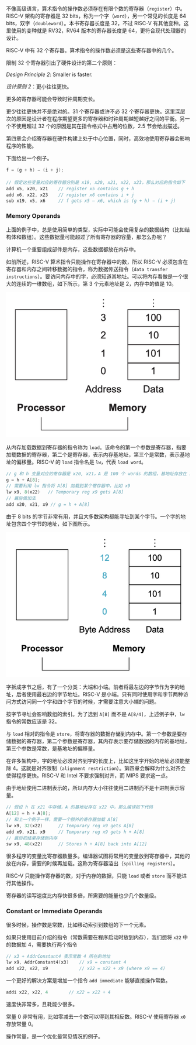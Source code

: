 不像高级语言，算术指令的操作数必须存在有限个数的寄存器（`register`）中。RISC-V 架构的寄存器是 32 bits，称为一个字（`word`），另一个常见的长度是 64 bits，双字（`doubleword`）。本书寄存器长度是 32，不过 RISC-V 有其他变种。这里使用的变种就是 RV32，RV64 版本的寄存器长度是 64，更符合现代处理器的设计。

RISC-V 中有 32 个寄存器。算术指令的操作数必须是这些寄存器中的几个。

限制 32 个寄存器引出了硬件设计的第二个原则：

*Design Principle 2*: Smaller is faster.

*设计原则 2*：更小往往更快。

更多的寄存器可能会导致时钟周期变长。

更少往往更快并不是绝对的。31 个寄存器或许不必 32 个寄存器更快。这里深层次的原因是设计者在程序期望更多的寄存器和时钟周期越短越好之间的平衡。另一个不使用超过 32 个的原因是其在指令格式中占用的位数，2.5 节会给出描述。

第四章会介绍寄存器在硬件构建上处于中心位置，同时，高效地使用寄存器会影响程序的性能。

下面给出一个例子。
```c
f = (g + h) − (i + j);

// 假定这些变量对应的寄存器分别是 x19, x20, x21, x22, x23，那么对应的指令如下
add x5, x20, x21    // register x5 contains g + h
add x6, x22, x23    // register x6 contains i + j
sub x19, x5, x6     // f gets x5 – x6, which is (g + h) − (i + j)
```

### Memory Operands
上面的例子中，总是使用简单的类型，实际中可能会使用复杂的数据结构（比如结构体和数组）。这些数据量可能超过了所有寄存器的容量，那怎么办呢？

计算机一个重要组成部件是内存，这些数据都放在内存中。

如前所述，RISC-V 算术指令只能操作在寄存器中的数，所以 RISC-V 必须包含在寄存器和内存之间转移数据的指令，称为数据传送指令（`data transfer instructions`）。要访问内存中的字，必须知道其地址。可以将内存看做是一个很大的连续的一维数组，如下所示，第 3 个元素地址是 2，内存中的值是 10。

![](0301.png)

从内存加载数据到寄存器的指令称为 `load`。该命令的第一个参数是寄存器，指要加载数据的寄存器，第二个是寄存器，表示内存基地址，第三个是常数，表示基地址的偏移量。RISC-V 的 `load` 指令名是 `lw`，代表 `load word`。

```c
// g 和 h 变量对应的寄存器是 x20, x21，A 是 100 个 words 的数组，基地址存放在 x22 中，那么编译如下代码
g = h + A[8];
// 需要利用 lw 指令将 A[8] 加载到某个寄存器中，比如 x9
lw x9, 8(x22)   // Temporary reg x9 gets A[8]
// 最后做加法
add x20, x21, x9 // g = h + A[8]
```

由于 8 bits 的字节非常有用，并且大多数架构都能寻址到某个字节。一个字的地址包含四个字节的地址，如下图所示。

![](0302.png)

字拆成字节之后，有了一个分类：大端和小端。前者将最左边的字节作为字的地址，后者使用最右边的字节地址。RISC-V 是小端。只有同时使用字和字节两种访问方式访问同一个字和四个字节的时候，才需要注意大小端的问题。

按字节寻址会影响数组的索引。为了选到 `A[8]` 而不是 `A[8/4]`，上述例子中，`lw` 指令的常数应该是 32。

与 `load` 相对的指令是 `store`，将寄存器的数据存储到内存中。第一个参数是要存储数据的寄存器，第二个参数是寄存器，其内存表示要存储数据的内存的基地址，第三个参数是常数，是基地址的偏移量。

在许多架构中，字的地址必须对齐到字的长度上，比如这里字开始的地址必须能整除 4。这就是对齐限制（`alignment restriction`）。第四章会解释为什么对齐会使得程序更快。RISC-V 和 Intel 不要求强制对齐，而 MIPS 要求这一点。

由于地址使用二进制表示的，所以内存大小往往使用二进制而不是十进制表示容量。

```c
// 假设 h 在 x21 中存储，A 的基地址存在 x22 中，那么编译如下代码
A[12] = h + A[8];
// 和上一个例子一样，需要一个额外的寄存器加载 A[8]
lw x9, 32(x22)      // Temporary reg x9 gets A[8]
add x9, x21, x9     // Temporary reg x9 gets h + A[8]
// 最后把结果存储到内存
sw x9, 48(x22)      // Stores h + A[8] back into A[12]
```

很多程序的变量比寄存器数量多。编译器试图将常用的变量放到寄存器中，其他的放在内存，需要的时候再加载。这称为寄存器溢出（`spilling registers`）。

RISC-V 只能操作寄存器的数，对于内存的数据，只能 `load` 或者 `store` 而不能进行其他操作。

寄存器的读写速度比内存快很多倍，所需要的能量也少几个数量级。

### Constant or Immediate Operands
很多时候，操作数是常数，比如移动索引到数组的下一个元素。

如果只使用目前介绍的指令（常数需要在程序启动时放到内存），我们想将 `x22` 中的数据加 4，需要执行两个指令
```c
// x3 + AddrConstant4 表示常数 4 所在的地址
lw x9, AddrConstant4(x3)    // x9 = constant 4
add x22, x22, x9            // x22 = x22 + x9 (where x9 == 4)
```
一个更好的解决方案是增加一个指令 `add immediate` 能够直接操作常数。
```c
addi x22, x22, 4        // x22 = x22 + 4
```
速度快非常多，且耗能少很多。

常量 0 非常有用，比如零减去一个数可以得到其相反数。RISC-V 使用寄存器 `x0` 存放常量 0。

操作常量，是一个优化最常见情况的例子。

